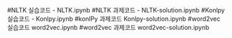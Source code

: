 #NLTK 실습코드 - NLTK.ipynb
#NLTK 과제코드 - NLTK-solution.ipynb
#Konlpy 실습코드 - Konlpy.ipynb
#konlPy 과제코드 Konlpy-solution.ipynb
#word2vec 실습코드 word2vec.ipynb
#word2vec 과제코드 word2vec-solution.ipynb
